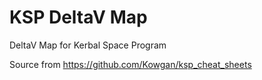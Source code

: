 # KSP DeltaV Map
DeltaV Map for Kerbal Space Program

Source from https://github.com/Kowgan/ksp_cheat_sheets
